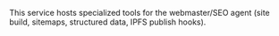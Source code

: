 This service hosts specialized tools for the webmaster/SEO agent (site build, sitemaps, structured data, IPFS publish hooks).
